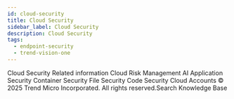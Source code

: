```yaml
---
id: cloud-security
title: Cloud Security
sidebar_label: Cloud Security
description: Cloud Security
tags:
  - endpoint-security
  - trend-vision-one
---
```


 Cloud Security Related information Cloud Risk Management AI Application Security Container Security File Security Code Security Cloud Accounts © 2025 Trend Micro Incorporated. All rights reserved.Search Knowledge Base